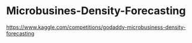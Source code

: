 # Microbusines-Density-Forecasting
https://www.kaggle.com/competitions/godaddy-microbusiness-density-forecasting

